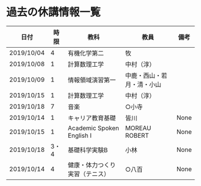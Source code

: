 # 過去の休講情報一覧

|日付|時限|教科|教員|備考|
|---|---|---|---|---|
|2019/10/04|4|有機化学第二|牧||
|2019/10/08|1|計算数理工学|中村（淳）||
|2019/10/09|1|情報領域演習第一|中鹿・西山・若月・清・小山||
|2019/10/15|1|計算数理工学|中村（淳）||
|2019/10/18|7|音楽|○小寺||
|2019/10/14|1|キャリア教育基礎|皆川|None|
|2019/10/15|1|Academic Spoken English Ⅰ|MOREAU ROBERT|None|
|2019/10/18|3・4|基礎科学実験B|小林|None|
|2019/10/14|4|健康・体力つくり実習（テニス）|○八百|None|
